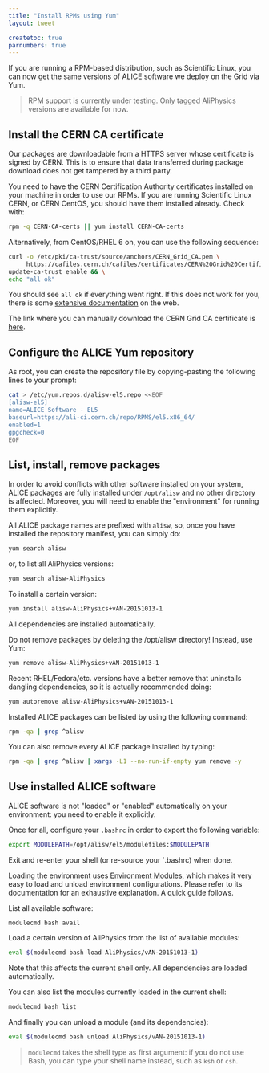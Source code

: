 ```yaml
---
title: "Install RPMs using Yum"
layout: tweet

createtoc: true
parnumbers: true
---
```


If you are running a RPM-based distribution, such as Scientific Linux, you can
now get the same versions of ALICE software we deploy on the Grid via Yum.

> RPM support is currently under testing. Only tagged AliPhysics versions are
> available for now.


Install the CERN CA certificate
-------------------------------

Our packages are downloadable from a HTTPS server whose certificate is signed by
CERN. This is to ensure that data transferred during package download does not
get tampered by a third party.

You need to have the CERN Certification Authority certificates installed on your
machine in order to use our RPMs. If you are running Scientific Linux CERN, or
CERN CentOS, you should have them installed already. Check with:

```bash
rpm -q CERN-CA-certs || yum install CERN-CA-certs
```

Alternatively, from CentOS/RHEL 6 on, you can use the following sequence:

```bash
curl -o /etc/pki/ca-trust/source/anchors/CERN_Grid_CA.pem \
     https://cafiles.cern.ch/cafiles/certificates/CERN%20Grid%20Certification%20Authority.crt && \
update-ca-trust enable && \
echo "all ok"
```

You should see `all ok` if everything went right. If this does not work for you,
there is some [extensive
documentation](https://www.happyassassin.net/2015/01/14/trusting-additional-cas-in-fedora-rhel-centos-dont-append-to-etcpkitlscertsca-bundle-crt-or-etcpkitlscert-pem/)
on the web.

The link where you can manually download the CERN Grid CA certificate is
[here](https://cafiles.cern.ch/cafiles/certificates/Grid.aspx).


Configure the ALICE Yum repository
----------------------------------

As root, you can create the repository file by copying-pasting the following
lines to your prompt:

```bash
cat > /etc/yum.repos.d/alisw-el5.repo <<EOF
[alisw-el5]
name=ALICE Software - EL5
baseurl=https://ali-ci.cern.ch/repo/RPMS/el5.x86_64/
enabled=1
gpgcheck=0
EOF
```


List, install, remove packages
------------------------------

In order to avoid conflicts with other software installed on your system, ALICE
packages are fully installed under `/opt/alisw` and no other directory is
affected. Moreover, you will need to enable the "environment" for running them
explicitly.

All ALICE package names are prefixed with `alisw`, so, once you have installed
the repository manifest, you can simply do:

```bash
yum search alisw
```

or, to list all AliPhysics versions:

```bash
yum search alisw-AliPhysics
```

To install a certain version:

```bash
yum install alisw-AliPhysics+vAN-20151013-1
```

All dependencies are installed automatically.

Do not remove packages by deleting the /opt/alisw directory! Instead, use Yum:

```bash
yum remove alisw-AliPhysics+vAN-20151013-1
```

Recent RHEL/Fedora/etc. versions have a better remove that uninstalls dangling
dependencies, so it is actually recommended doing:

```bash
yum autoremove alisw-AliPhysics+vAN-20151013-1
```

Installed ALICE packages can be listed by using the following command:

```bash
rpm -qa | grep ^alisw
```

You can also remove every ALICE package installed by typing:

```bash
rpm -qa | grep ^alisw | xargs -L1 --no-run-if-empty yum remove -y
```


Use installed ALICE software
----------------------------

ALICE software is not "loaded" or "enabled" automatically on your environment:
you need to enable it explicitly.

Once for all, configure your `.bashrc` in order to export the following
variable:

```bash
export MODULEPATH=/opt/alisw/el5/modulefiles:$MODULEPATH
```

Exit and re-enter your shell (or re-source your `.bashrc) when done.

Loading the environment uses [Environment
Modules](http://modules.sourceforge.net/), which makes it very easy to load and
unload environment configurations. Please refer to its documentation for an
exhaustive explanation. A quick guide follows.

List all available software:

```
modulecmd bash avail
```

Load a certain version of AliPhysics from the list of available modules:

```bash
eval $(modulecmd bash load AliPhysics/vAN-20151013-1)
```

Note that this affects the current shell only. All dependencies are loaded
automatically.

You can also list the modules currently loaded in the current shell:

```bash
modulecmd bash list
```

And finally you can unload a module (and its dependencies):

```bash
eval $(modulecmd bash unload AliPhysics/vAN-20151013-1)
```

> `modulecmd` takes the shell type as first argument: if you do not use Bash,
> you can type your shell name instead, such as `ksh` or `csh`.
